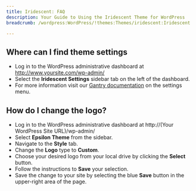 ```yaml
---
title: Iridescent: FAQ
description: Your Guide to Using the Iridescent Theme for WordPress
breadcrumb: /wordpress:WordPress/!themes:Themes/iridescent:Iridescent

---
```


Where can I find theme settings
-----
* Log in to the WordPress administrative dashboard at http://www.yoursite.com/wp-admin/
* Select the **Iridescent Settings** sidebar tab on the left of the dashboard.
* For more information visit our [Gantry documentation](http://docs.gantry.org/gantry4/configure) on the settings menu.

How do I change the logo?
-----

* Log in to the WordPress administrative dashboard at http://(Your WordPress Site URL)/wp-admin/
* Select **Epsilon Theme** from the sidebar.
* Navigate to the **Style** tab.
* Change the **Logo** type to **Custom**.
* Choose your desired logo from your local drive by clicking the **Select** button.
* Follow the instructions to **Save** your selection.
* Save the change to your site by selecting the blue **Save** button in the upper-right area of the page.